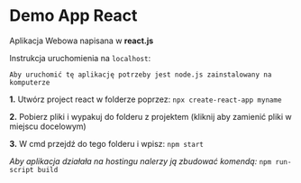# Demo App React

Aplikacja Webowa napisana w **react.js**

Instrukcja uruchomienia na `localhost`:

``Aby uruchomić tę aplikację potrzeby jest node.js zainstalowany na komputerze``

**1.** Utwórz project react w folderze poprzez:
``npx create-react-app myname``

**2.** Pobierz pliki i wypakuj do folderu z projektem (kliknij aby zamienić pliki w miejscu docelowym)

**3.** W cmd przejdź do tego folderu i wpisz:
``npm start``

*Aby aplikacja działała na hostingu nalerzy ją zbudować komendą:*
``npm run-script build``
